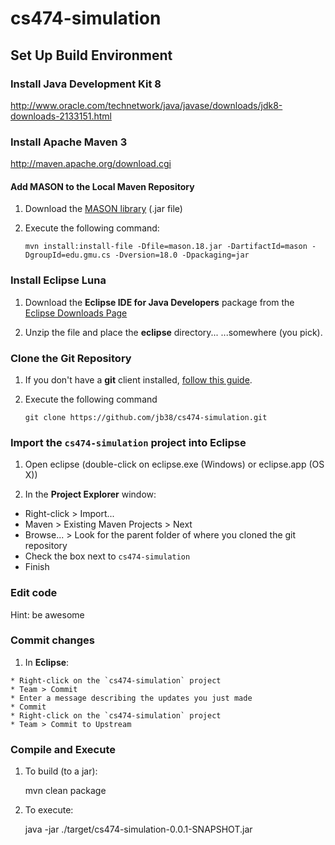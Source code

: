 # cs474-simulation

## Set Up Build Environment

### Install Java Development Kit 8

http://www.oracle.com/technetwork/java/javase/downloads/jdk8-downloads-2133151.html

### Install Apache Maven 3

http://maven.apache.org/download.cgi

#### Add MASON to the Local Maven Repository

 1. Download the [MASON library](http://cs.gmu.edu/~eclab/projects/mason/mason.18.jar) (.jar file)

 1. Execute the following command:

        mvn install:install-file -Dfile=mason.18.jar -DartifactId=mason -DgroupId=edu.gmu.cs -Dversion=18.0 -Dpackaging=jar

### Install Eclipse Luna

 1. Download the **Eclipse IDE for Java Developers** package from the [Eclipse Downloads Page](http://www.eclipse.org/downloads)

 1. Unzip the file and place the **eclipse** directory... ...somewhere (you pick).

### Clone the Git Repository

 1. If you don't have a **git** client installed, [follow this guide](https://help.github.com/articles/set-up-git/#setting-up-git).

 1. Execute the following command

        git clone https://github.com/jb38/cs474-simulation.git

### Import the `cs474-simulation` project into Eclipse

 1. Open eclipse (double-click on eclipse.exe (Windows) or eclipse.app (OS X))

 1. In the **Project Explorer** window:

   * Right-click > Import...
   * Maven > Existing Maven Projects > Next
   * Browse... > Look for the parent folder of where you cloned the git repository
   * Check the box next to `cs474-simulation`
   * Finish

### Edit code

  Hint: be awesome

### Commit changes

  1. In **Eclipse**:

    * Right-click on the `cs474-simulation` project
    * Team > Commit
    * Enter a message describing the updates you just made
    * Commit
    * Right-click on the `cs474-simulation` project
    * Team > Commit to Upstream

### Compile and Execute

  1. To build (to a jar):

        mvn clean package

  1. To execute:

        java -jar ./target/cs474-simulation-0.0.1-SNAPSHOT.jar
